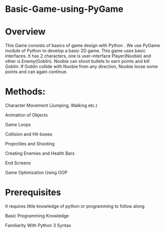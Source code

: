 <h1><b>Basic-Game-using-PyGame</b></h1>


<h1><b>Overview</b></h1>
This Game consists of basics of game design with Python . We use PyGame module of Python to develop a basic 2D game. This game uses basic interfaces. It has 2 characters, one is user-interface Player(Noobie) and other is Enemy(Goblin). Noobie can shoot bullets to earn points and kill Goblin. If Goblin collide with Noobie from any direction, Noobie loose some points and can again continue.


<h1><b>Methods:</b></h1>


  Character Movement (Jumping, Walking etc.)
  
  
  Animation of Objects
  
  
  Game Loops
  
  
  Collision and Hit-boxes
  
  
  Projectiles and Shooting
  
  
  Creating Enemies and Health Bars
  
  
  End Screens
  
  
  Game Optimization Using OOP
  
  
<h1><b>Prerequisites</b></h1>


  It requires little knowledge of python or programming to follow along
  
  
  Basic Programming Knowledge
  
  
  Familiarity With Python 3 Syntax

